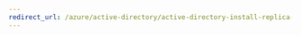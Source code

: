 ```yaml
---
redirect_url: /azure/active-directory/active-directory-install-replica-active-directory-domain-controller
---
```

